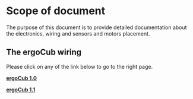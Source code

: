 # Scope of document

The purpose of this document is to provide detailed documentation about the electronics, wiring and sensors and motors placement.

## The ergoCub wiring  

Please click on any of the link below to go to the right page.

[**ergoCub 1.0**](ergoCubub1_0.md)

[**ergoCub 1.1**](ergoCub1_1.md)





